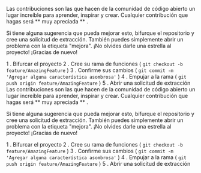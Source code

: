 Las contribuciones son las que hacen de la comunidad de código abierto un lugar increíble para aprender, inspirar y crear. Cualquier contribución que hagas será ** muy apreciada ** .

Si tiene alguna sugerencia que pueda mejorar esto, bifurque el repositorio y cree una solicitud de extracción. También puedes simplemente abrir un problema con la etiqueta "mejora".
¡No olvides darle una estrella al proyecto! ¡Gracias de nuevo!

1 . Bifurcar el proyecto
2 . Cree su rama de funciones ( ` git checkout -b feature/AmazingFeature ` )
3 . Confirme sus cambios ( ` git commit -m 'Agregar alguna característica asombrosa' ` )
4 . Empujar a la rama ( ` git push origin feature/AmazingFeature ` )
5 . Abrir una solicitud de extracción
Las contribuciones son las que hacen de la comunidad de código abierto un lugar increíble para aprender, inspirar y crear. Cualquier contribución que hagas será ** muy apreciada ** .

Si tiene alguna sugerencia que pueda mejorar esto, bifurque el repositorio y cree una solicitud de extracción. También puedes simplemente abrir un problema con la etiqueta "mejora".
¡No olvides darle una estrella al proyecto! ¡Gracias de nuevo!

1 . Bifurcar el proyecto
2 . Cree su rama de funciones ( ` git checkout -b feature/AmazingFeature ` )
3 . Confirme sus cambios ( ` git commit -m 'Agregar alguna característica asombrosa' ` )
4 . Empujar a la rama ( ` git push origin feature/AmazingFeature ` )
5 . Abrir una solicitud de extracción

